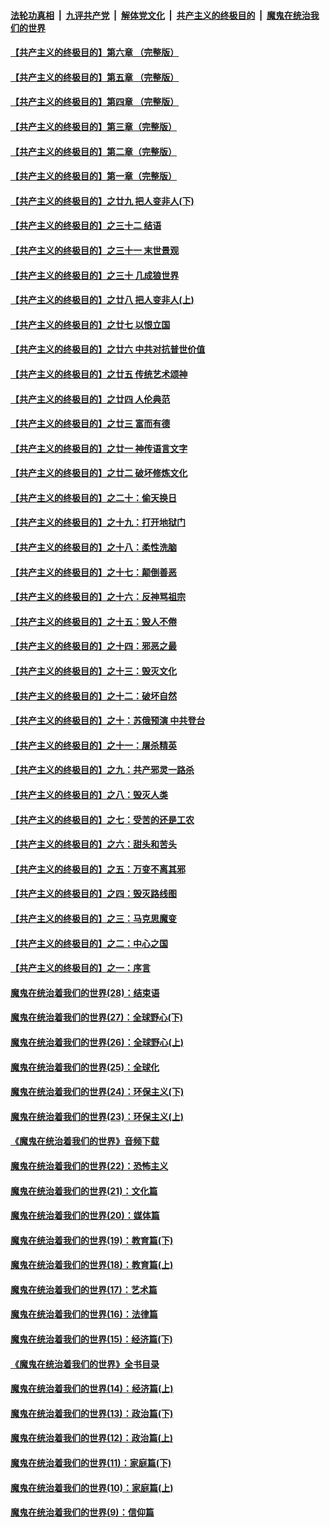 ####  [法轮功真相](../../../../basic/blob/master/README.md?t=06160902) &nbsp;|&nbsp; [九评共产党](../../../../9ping.md/blob/master/README.md?t=06160902) &nbsp;|&nbsp; [解体党文化](../../../../jtdwh.md/blob/master/README.md?t=06160902)  &nbsp;|&nbsp; [共产主义的终极目的](../../../../gczydzjmd.md/blob/master/README.md?t=06160902) &nbsp;|&nbsp; [魔鬼在统治我们的世界](../../../../mgztzwmdsj.md/blob/master/README.md?t=06160902) 

#### [【共产主义的终极目的】第六章 （完整版）](../pages/nsc422/n11428913.md?t=06160902) 

#### [【共产主义的终极目的】第五章 （完整版）](../pages/nsc422/n11428912.md?t=06160902) 

#### [【共产主义的终极目的】第四章 （完整版）](../pages/nsc422/n11428907.md?t=06160902) 

#### [【共产主义的终极目的】第三章（完整版）](../pages/nsc422/n11428848.md?t=06160902) 

#### [【共产主义的终极目的】第二章（完整版）](../pages/nsc422/n11428831.md?t=06160902) 

#### [【共产主义的终极目的】第一章（完整版）](../pages/nsc422/n11417651.md?t=06160902) 

#### [【共产主义的终极目的】之廿九 把人变非人(下)](../pages/nsc422/n11344140.md?t=06160902) 

#### [【共产主义的终极目的】之三十二 结语](../pages/nsc422/n11360535.md?t=06160902) 

#### [【共产主义的终极目的】之三十一 末世景观](../pages/nsc422/n11351129.md?t=06160902) 

#### [【共产主义的终极目的】之三十 几成狼世界](../pages/nsc422/n11348280.md?t=06160902) 

#### [【共产主义的终极目的】之廿八 把人变非人(上)](../pages/nsc422/n11340492.md?t=06160902) 

#### [【共产主义的终极目的】之廿七 以恨立国](../pages/nsc422/n11336944.md?t=06160902) 

#### [【共产主义的终极目的】之廿六 中共对抗普世价值](../pages/nsc422/n11324785.md?t=06160902) 

#### [【共产主义的终极目的】之廿五 传统艺术颂神](../pages/nsc422/n11296396.md?t=06160902) 

#### [【共产主义的终极目的】之廿四 人伦典范](../pages/nsc422/n11296397.md?t=06160902) 

#### [【共产主义的终极目的】之廿三 富而有德](../pages/nsc422/n11283598.md?t=06160902) 

#### [【共产主义的终极目的】之廿一 神传语言文字](../pages/nsc422/n11263265.md?t=06160902) 

#### [【共产主义的终极目的】之廿二 破坏修炼文化](../pages/nsc422/n11245728.md?t=06160902) 

#### [【共产主义的终极目的】之二十：偷天换日](../pages/nsc422/n11238846.md?t=06160902) 

#### [【共产主义的终极目的】之十九：打开地狱门](../pages/nsc422/n11206376.md?t=06160902) 

#### [【共产主义的终极目的】之十八：柔性洗脑](../pages/nsc422/n11199994.md?t=06160902) 

#### [【共产主义的终极目的】之十七：颠倒善恶](../pages/nsc422/n11179782.md?t=06160902) 

#### [【共产主义的终极目的】之十六：反神骂祖宗](../pages/nsc422/n11166798.md?t=06160902) 

#### [【共产主义的终极目的】之十五：毁人不倦](../pages/nsc422/n11166792.md?t=06160902) 

#### [【共产主义的终极目的】之十四：邪恶之最](../pages/nsc422/n11150249.md?t=06160902) 

#### [【共产主义的终极目的】之十三：毁灭文化](../pages/nsc422/n11135227.md?t=06160902) 

#### [【共产主义的终极目的】之十二：破坏自然](../pages/nsc422/n11135214.md?t=06160902) 

#### [【共产主义的终极目的】之十：苏俄预演 中共登台](../pages/nsc422/n11118424.md?t=06160902) 

#### [【共产主义的终极目的】之十一：屠杀精英](../pages/nsc422/n11118442.md?t=06160902) 

#### [【共产主义的终极目的】之九：共产邪灵一路杀](../pages/nsc422/n11114139.md?t=06160902) 

#### [【共产主义的终极目的】之八：毁灭人类](../pages/nsc422/n11108503.md?t=06160902) 

#### [【共产主义的终极目的】之七：受苦的还是工农](../pages/nsc422/n11101809.md?t=06160902) 

#### [【共产主义的终极目的】之六：甜头和苦头](../pages/nsc422/n11096971.md?t=06160902) 

#### [【共产主义的终极目的】之五：万变不离其邪](../pages/nsc422/n11091285.md?t=06160902) 

#### [【共产主义的终极目的】之四：毁灭路线图](../pages/nsc422/n11086284.md?t=06160902) 

#### [【共产主义的终极目的】之三：马克思魔变](../pages/nsc422/n11061941.md?t=06160902) 

#### [【共产主义的终极目的】之二：中心之国](../pages/nsc422/n11047728.md?t=06160902) 

#### [【共产主义的终极目的】之一：序言](../pages/nsc422/n11086077.md?t=06160902) 

#### [魔鬼在统治着我们的世界(28)：结束语](../pages/nsc422/n10936246.md?t=06160902) 

#### [魔鬼在统治着我们的世界(27)：全球野心(下)](../pages/nsc422/n10928319.md?t=06160902) 

#### [魔鬼在统治着我们的世界(26)：全球野心(上)](../pages/nsc422/n10900318.md?t=06160902) 

#### [魔鬼在统治着我们的世界(25)：全球化](../pages/nsc422/n10788205.md?t=06160902) 

#### [魔鬼在统治着我们的世界(24)：环保主义(下)](../pages/nsc422/n10695307.md?t=06160902) 

#### [魔鬼在统治着我们的世界(23)：环保主义(上)](../pages/nsc422/n10688613.md?t=06160902) 

#### [《魔鬼在统治着我们的世界》音频下载](../pages/nsc422/n10635553.md?t=06160902) 

#### [魔鬼在统治着我们的世界(22)：恐怖主义](../pages/nsc422/n10614727.md?t=06160902) 

#### [魔鬼在统治着我们的世界(21)：文化篇](../pages/nsc422/n10597706.md?t=06160902) 

#### [魔鬼在统治着我们的世界(20)：媒体篇](../pages/nsc422/n10586579.md?t=06160902) 

#### [魔鬼在统治着我们的世界(19)：教育篇(下)](../pages/nsc422/n10564808.md?t=06160902) 

#### [魔鬼在统治着我们的世界(18)：教育篇(上)](../pages/nsc422/n10526970.md?t=06160902) 

#### [魔鬼在统治着我们的世界(17)：艺术篇](../pages/nsc422/n10499093.md?t=06160902) 

#### [魔鬼在统治着我们的世界(16)：法律篇](../pages/nsc422/n10485969.md?t=06160902) 

#### [魔鬼在统治着我们的世界(15)：经济篇(下)](../pages/nsc422/n10469975.md?t=06160902) 

#### [《魔鬼在统治着我们的世界》全书目录](../pages/nsc422/n10464261.md?t=06160902) 

#### [魔鬼在统治着我们的世界(14)：经济篇(上)](../pages/nsc422/n10457370.md?t=06160902) 

#### [魔鬼在统治着我们的世界(13)：政治篇(下)](../pages/nsc422/n10448270.md?t=06160902) 

#### [魔鬼在统治着我们的世界(12)：政治篇(上)](../pages/nsc422/n10444576.md?t=06160902) 

#### [魔鬼在统治着我们的世界(11)：家庭篇(下)](../pages/nsc422/n10440961.md?t=06160902) 

#### [魔鬼在统治着我们的世界(10)：家庭篇(上)](../pages/nsc422/n10435448.md?t=06160902) 

#### [魔鬼在统治着我们的世界(9)：信仰篇](../pages/nsc422/n10432159.md?t=06160902) 


